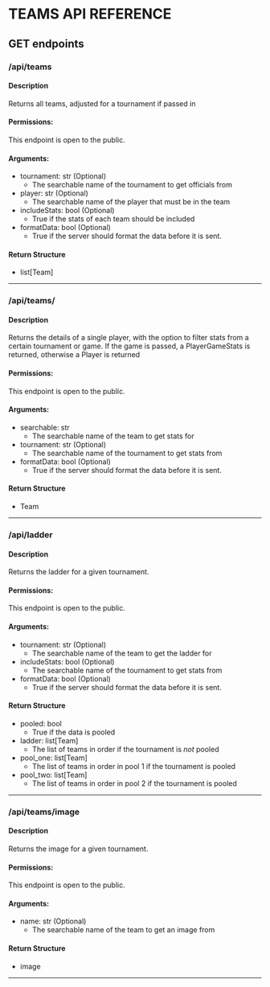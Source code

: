 # TEAMS API REFERENCE

## GET endpoints

### /api/teams

#### Description

Returns all teams, adjusted for a tournament if passed in

#### Permissions:

This endpoint is open to the public.

#### Arguments:

- tournament: str (Optional)
    - The searchable name of the tournament to get officials from
- player: str (Optional)
    - The searchable name of the player that must be in the team
- includeStats: bool (Optional)
    - True if the stats of each team should be included
- formatData: bool (Optional)
  - True if the server should format the data before it is sent.

#### Return Structure

- list\[Team\]

<hr>

### /api/teams/<searchable>

#### Description

Returns the details of a single player, with the option to filter stats from a certain tournament
or game. If the game is passed, a PlayerGameStats is returned, otherwise a Player is returned

#### Permissions:

This endpoint is open to the public.

#### Arguments:

- searchable: str
    - The searchable name of the team to get stats for
- tournament: str (Optional)
    - The searchable name of the tournament to get stats from
- formatData: bool (Optional)
  - True if the server should format the data before it is sent.

#### Return Structure

- Team

<hr>

### /api/ladder

#### Description

Returns the ladder for a given tournament.

#### Permissions:

This endpoint is open to the public.

#### Arguments:

- tournament: str (Optional)
    - The searchable name of the team to get the ladder for
- includeStats: bool (Optional)
    - The searchable name of the tournament to get stats from
- formatData: bool (Optional)
    - True if the server should format the data before it is sent.

#### Return Structure

- pooled: bool
    - True if the data is pooled
- ladder: list\[Team\]
    - The list of teams in order if the tournament is _not_ pooled
- pool_one: list\[Team\]
    - The list of teams in order in pool 1 if the tournament is pooled
- pool_two: list\[Team\]
    - The list of teams in order in pool 2 if the tournament is pooled

<hr>

### /api/teams/image

#### Description

Returns the image for a given tournament.

#### Permissions:

This endpoint is open to the public.

#### Arguments:

- name: str (Optional)
  - The searchable name of the team to get an image from

#### Return Structure

- image

<hr>